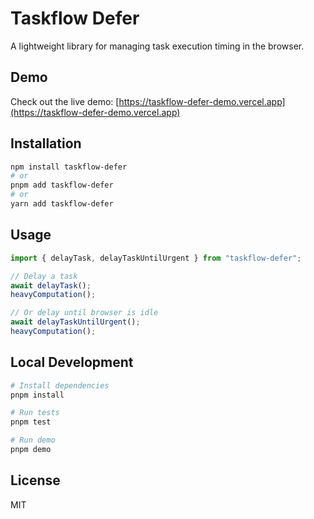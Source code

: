 # Taskflow Defer

A lightweight library for managing task execution timing in the browser.

## Demo

Check out the live demo: [https://taskflow-defer-demo.vercel.app](https://taskflow-defer-demo.vercel.app)

## Installation

```bash
npm install taskflow-defer
# or
pnpm add taskflow-defer
# or
yarn add taskflow-defer
```

## Usage

```typescript
import { delayTask, delayTaskUntilUrgent } from "taskflow-defer";

// Delay a task
await delayTask();
heavyComputation();

// Or delay until browser is idle
await delayTaskUntilUrgent();
heavyComputation();
```

## Local Development

```bash
# Install dependencies
pnpm install

# Run tests
pnpm test

# Run demo
pnpm demo
```

## License

MIT
